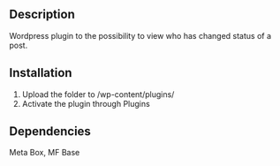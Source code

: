 ## Description
Wordpress plugin to the possibility to view who has changed status of a post.

## Installation
1. Upload the folder to /wp-content/plugins/
2. Activate the plugin through Plugins

## Dependencies
Meta Box, MF Base